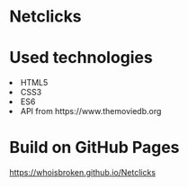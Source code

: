 # Netclicks
# Used technologies
<li>HTML5</li>
<li>CSS3</li>
<li>ES6</li>
<li>API from https://www.themoviedb.org</li>

# Build on GitHub Pages
<https://whoisbroken.github.io/Netclicks>